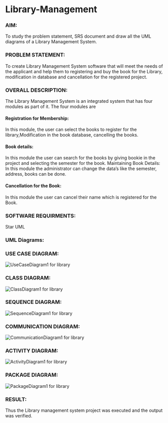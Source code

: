 # Library-Management
### AIM:
To study the problem statement, SRS document and draw all the UML diagrams of a Library Management System.
### PROBLEM STATEMENT:
To create Library Management System software that will meet the needs of the applicant
and help them to registering and buy the book for the Library, modification in database and
cancellation for the registered project.
### OVERALL DESCRIPTION:
The Library Management System is an integrated system that has four modules as part of
it. The four modules are
#### Registration for Membership:
In this module, the user can select the books to register for the library,Modification in the book
database, cancelling the books.
#### Book details:
In this module the user can search for the books by giving bookie in the project and selecting
the semester for the book.
Maintaining Book Details:
In this module the administrator can change the data’s like the semester, address, books can be
done.
#### Cancellation for the Book:
In this module the user can cancel their name which is registered for the Book.
### SOFTWARE REQUIRMENTS:
Star UML
### UML Diagrams:
### USE CASE DIAGRAM:
![UseCaseDiagram1 for library](https://github.com/user-attachments/assets/195eaceb-5e8e-4eb4-8955-2a39f03db5b3)

### CLASS DIAGRAM:
![ClassDiagram1 for library](https://github.com/user-attachments/assets/370acb75-b244-423c-9bb0-613a25b8a35b)

### SEQUENCE DIAGRAM:
![SequenceDiagram1 for library](https://github.com/user-attachments/assets/727cc57c-018a-466e-9789-a32e803f89cb)

### COMMUNICATION DIAGRAM:
![CommunicationDiagram1 for library](https://github.com/user-attachments/assets/8ded3e8d-3ac4-49f5-8e2f-21cbdcb371a3)

### ACTIVITY DIAGRAM:
![ActivityDiagram1 for library](https://github.com/user-attachments/assets/2db43780-c4e7-43d7-921e-51bf54a3ea23)

### PACKAGE DIAGRAM:
![PackageDiagram1 for library](https://github.com/user-attachments/assets/b3292775-0b53-4000-812a-fe3db852a337)


### RESULT:
Thus the Library management system project was executed and the output was verified.
